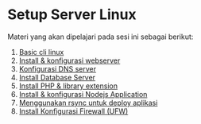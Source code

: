 Setup Server Linux
========================

Materi yang akan dipelajari pada sesi ini sebagai berikut:
1. [Basic cli linux](https://github.com/agung3wi/panduan-kelasdevops/tree/master/sesi%202/1.%20basic%20cli%20linux)
2. [Install & konfigurasi webserver](https://github.com/agung3wi/panduan-kelasdevops/tree/master/sesi%202/2.%20Install%20%26%20konfigurasi%20webserver)
3. [Konfigurasi DNS server](https://github.com/agung3wi/panduan-kelasdevops/tree/master/sesi%202/3.%20Konfigurasi%20DNS%20server)
4. [Install Database Server](https://github.com/agung3wi/panduan-kelasdevops/tree/master/sesi%202/4.%20Install%20Database%20Server)
5. [Install PHP & library extension](https://github.com/agung3wi/panduan-kelasdevops/tree/master/sesi%202/5.%20Install%20PHP%20%26%20library%20extension)
6. [Install & konfigurasi Nodejs Application](https://github.com/agung3wi/panduan-kelasdevops/tree/master/sesi%202/6.%20Install%20&%20konfigurasi%20Nodejs%20Application)
7. [Menggunakan rsync untuk deploy aplikasi](https://github.com/agung3wi/panduan-kelasdevops/tree/master/sesi%202/7.%20Menggunakan%20rsync%20untuk%20deploy%20aplikasi)
8. [Install Konfigurasi Firewall (UFW)](https://github.com/agung3wi/panduan-kelasdevops/tree/master/sesi%202/8.%20Install%20&%20Konfigurasi%20Firewall)
